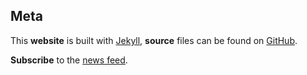 <div class="section">

## Meta

This **website** is built with [Jekyll](https://jekyllrb.com/), **source** files can be found on [GitHub](https://github.com/cyrus-and/cyrus-and.github.io).

**Subscribe** to the [news feed](/feed.xml).

</div>
